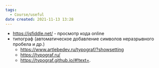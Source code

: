 ```yaml
---
tags:
  - Course/useful
date created: 2021-11-13 13:28
---
```


- <https://jsfiddle.net/> - просмотр кода online
- типограф (автоматическое добавление символов неразрывного пробела и др.)
  - <https://www.artlebedev.ru/typograf/?showsetting>
  - <https://typograf.ru/>
  - <https://typograf.github.io/#!text=>.
